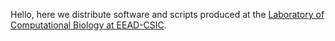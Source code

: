 Hello, 
here we distribute software and scripts produced at the [Laboratory of Computational Biology at EEAD-CSIC](http://www.eead.csic.es/compbio).

